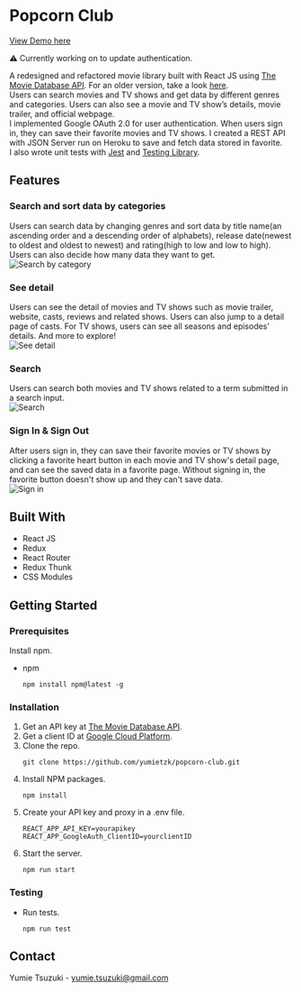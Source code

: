 # Popcorn Club

[View Demo here](https://popcorn-club.netlify.app/)

⚠️ Currently working on to update authentication. 

A redesigned and refactored movie library built with React JS using [The Movie Database API](https://www.themoviedb.org/documentation/api). For an older version, take a look [here](https://github.com/yumietzk/popcorn-club-old).  
Users can search movies and TV shows and get data by different genres and categories. Users can also see a movie and TV show’s details, movie trailer, and official webpage.  
I implemented Google OAuth 2.0 for user authentication. When users sign in, they can save their favorite movies and TV shows. I created a REST API with JSON Server run on Heroku to save and fetch data stored in favorite.  
I also wrote unit tests with [Jest](https://jestjs.io/) and [Testing Library](https://testing-library.com/).

## Features

### Search and sort data by categories

Users can search data by changing genres and sort data by title name(an ascending order and a descending order of alphabets), release date(newest to oldest and oldest to newest) and rating(high to low and low to high). Users can also decide how many data they want to get.  
![Search by category](./assets/searchByCategory.gif)

### See detail

Users can see the detail of movies and TV shows such as movie trailer, website, casts, reviews and related shows. Users can also jump to a detail page of casts. For TV shows, users can see all seasons and episodes' details. And more to explore!  
![See detail](./assets/seeDetail.gif)

### Search

Users can search both movies and TV shows related to a term submitted in a search input.  
![Search](./assets/search.gif)

### Sign In & Sign Out

After users sign in, they can save their favorite movies or TV shows by clicking a favorite heart button in each movie and TV show's detail page, and can see the saved data in a favorite page. Without signing in, the favorite button doesn't show up and they can't save data.  
![Sign in](./assets/sigin.gif)

## Built With

- React JS
- Redux
- React Router
- Redux Thunk
- CSS Modules

## Getting Started

### Prerequisites

Install npm.

- npm
  ```
  npm install npm@latest -g
  ```

### Installation

1. Get an API key at [The Movie Database API](https://www.themoviedb.org/documentation/api).
2. Get a client ID at [Google Cloud Platform](https://console.cloud.google.com/).
3. Clone the repo.
   ```
   git clone https://github.com/yumietzk/popcorn-club.git
   ```
4. Install NPM packages.
   ```
   npm install
   ```
5. Create your API key and proxy in a .env file.
   ```
   REACT_APP_API_KEY=yourapikey
   REACT_APP_GoogleAuth_ClientID=yourclientID
   ```
6. Start the server.
   ```
   npm run start
   ```

### Testing

- Run tests.
  ```
  npm run test
  ```

## Contact

Yumie Tsuzuki - yumie.tsuzuki@gmail.com
